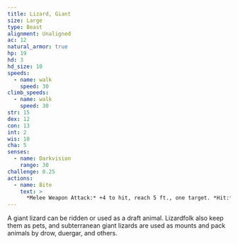 ```yaml
---
title: Lizard, Giant
size: Large
type: Beast
alignment: Unaligned
ac: 12
natural_armor: true
hp: 19
hd: 3
hd_size: 10
speeds:
  - name: walk
    speed: 30
climb_speeds:
  - name: walk
    speed: 30
str: 15
dex: 12
con: 13
int: 2
wis: 10
cha: 5
senses:
  - name: Darkvision
    range: 30
challenge: 0.25
actions:
  - name: Bite
    text: >
      *Melee Weapon Attack:* +4 to hit, reach 5 ft., one target. *Hit:* 6 (1d8 + 2) piercing damage.
---
```


A giant lizard can be ridden or used as a draft animal. Lizardfolk also keep them as pets, and subterranean giant lizards are used as mounts and pack animals by drow, duergar, and others.
